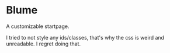 # Blume

A customizable startpage.

I tried to not style any ids/classes, that's why the css is weird and unreadable. I regret doing that.
